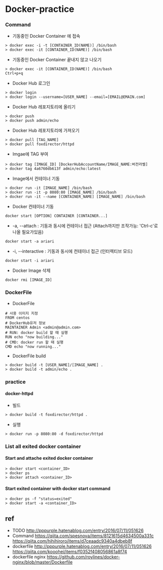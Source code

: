 # Docker-practice

### Command
* 기동중인 Docker Container 에 접속
```
> docker exec -i -t [CONTAINER_ID(NAME)] /bin/bash
> docker exec -it [CONTAINER_ID(NAME)] /bin/bash
```
* 기동중인 Docker Container 끝내지 않고 나오기
```
> docker exec -it [CONTAINER_ID(NAME)] /bin/bash
Ctrl+p+q
```
* Docker Hub 로그인
```
> docker login
> docker login --username=[USER_NAME] --email=[EMAIL@EMAIN.com]
```
* Docker Hub 레포지토리에 올리기
```
> docker push
> docker push admin/echo
```
* Docker Hub 레포지토리에 가져오기
```
> docker pull [TAG_NAME]
> docker pull foxdirector/httpd
```
* Imgae에 TAG 부여
```
> docker tag [IMAGE_ID] [DockerHubAccountName/IMAGE_NAME:버전라벨]
> docker tag 4a6760db613f admin/echo:latest
```
* Image에서 컨테이너 기동
```
> docker run -it [IMAGE_NAME] /bin/bash
> docker run -it -p 8080:80 [IMAGE_NAME] /bin/bash
> docker run -it --name [CONTAINER_NAME] [IMAGE_NAME] /bin/bash
```

* Docker 컨테이너 기동
```
docker start [OPTION] CONTAINER [CONTAINER...]
```
  * -a, --attach : 기동과 동시에 컨테이너 접근 (Attach까지만 조작가능: 'Ctrl-c'로 나올 필요가있음)
  ```
  docker start -a ariari
  ```
  * -i, --interactive : 기동과 동시에 컨테이너 접근 (인터렉티브 모드)
  ```
  docker start -i ariari
  ```
* Docker Image 삭제
```
docker rmi [IMAGE_ID]
```

### DockerFile
* DockerFile
```
# 사용 이미지 지정
FROM centos
# DockerHub유저 정보
MAINTAINER Admin <admin@admin.com>
# RUN: docker build 할 때 실행
RUN echo "now building..."
# CMD: docker run 할 때 실행
CMD echo "now running..."
```
* DockerFile build
```
> docker build -t [USER_NAME]/[IMAGE_NAME] .
> docker build -t admin/echo .
```

### practice
#### docker-httpd
* 빌드
```
> docker build -t foxdirector/httpd .
```
* 실행
```
> docker run -p 8080:80 -d foxdirector/httpd
```

### List all exited docker container

#### Start and attache exited docker container
```
> docker start <container_ID>
> docker ps
> docker attach <container_ID>
```
#### Start exited container with docker start command
```
> docker ps -f "status=exited"
> docker start -a <container_ID>
```

## ref
* TODO
http://pppurple.hatenablog.com/entry/2016/07/11/051626
* Command
https://qiita.com/spesnova/items/8121615d4634500a331c
https://qiita.com/hihihiroro/items/d7ceaadc9340a4dbeb8f
* dockerfile
http://pppurple.hatenablog.com/entry/2016/07/11/051626
https://qiita.com/kooohei/items/f0352f408056861a8f74
* dockerfile nginx
https://github.com/roylines/docker-nginx/blob/master/Dockerfile

